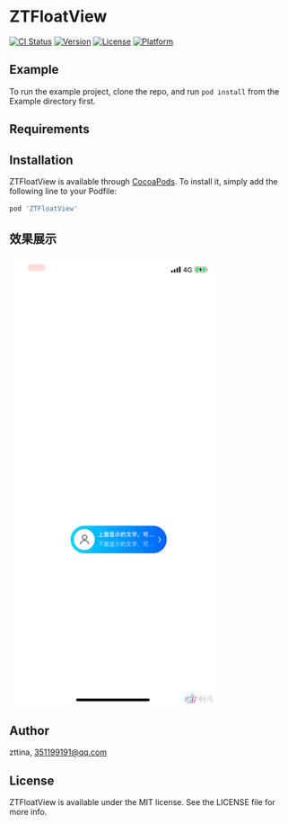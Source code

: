 # ZTFloatView

[![CI Status](https://img.shields.io/travis/zttina/ZTFloatView.svg?style=flat)](https://travis-ci.org/zttina/ZTFloatView)
[![Version](https://img.shields.io/cocoapods/v/ZTFloatView.svg?style=flat)](https://cocoapods.org/pods/ZTFloatView)
[![License](https://img.shields.io/cocoapods/l/ZTFloatView.svg?style=flat)](https://cocoapods.org/pods/ZTFloatView)
[![Platform](https://img.shields.io/cocoapods/p/ZTFloatView.svg?style=flat)](https://cocoapods.org/pods/ZTFloatView)

## Example

To run the example project, clone the repo, and run `pod install` from the Example directory first.

## Requirements

## Installation

ZTFloatView is available through [CocoaPods](https://cocoapods.org). To install
it, simply add the following line to your Podfile:

```ruby
pod 'ZTFloatView'
```

## 效果展示

![IMG_4576](https://github.com/zttina/ZTFloatView/blob/master/IMG_4576.GIF)

## Author

zttina, 351199191@qq.com

## License

ZTFloatView is available under the MIT license. See the LICENSE file for more info.
